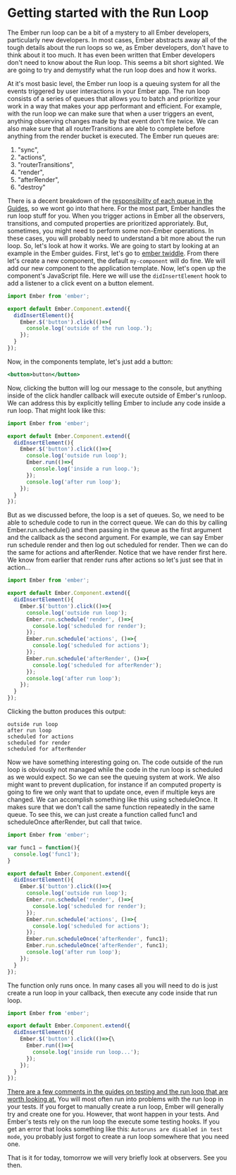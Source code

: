 # Getting started with the Run Loop

The Ember run loop can be a bit of a mystery to all Ember developers, particularly new developers. In most cases, Ember abstracts away all of the tough details about the run loops so we, as Ember developers, don't have to think about it too much. It has even been written that Ember developers don't need to know about the Run loop. This seems a bit short sighted. We are going to try and demystify what the run loop does and how it works.

At it's most basic level, the Ember run loop is a queuing system for all the events triggered by user interactions in your Ember app. The run loop consists of a series of queues that allows you to batch and prioritize your work in a way that makes your app performant and efficient. For example, with the run loop we can make sure that when a user triggers an event, anything observing changes made by that event don't fire twice. We can also make sure that all routerTransitions are able to complete before anything from the render bucket is executed. The Ember run queues are:

1. "sync",
2. "actions",
3. "routerTransitions",
4. "render",
5. "afterRender",
6. "destroy"

There is a decent breakdown of the [responsibility of each queue in the Guides](https://guides.emberjs.com/v2.8.0/applications/run-loop/#toc_what-happens-in-these-queues), so we wont go into that here. For the most part, Ember handles the run loop stuff for you. When you trigger actions in Ember all the observers, transitions, and computed properties are prioritized approriately. But, sometimes, you might need to perform some non-Ember operations. In these cases, you will probably need to understand a bit more about the run loop. So, let's look at how it works. We are going to start by looking at an example in the Ember guides. First, let's go to [ember twiddle](https://ember-twiddle.com/). From there let's create a new component, the default `my-component` will do fine. We will add our new component to the application template. Now, let's open up the component's JavaScript file. Here we will use the `didInsertElement` hook to add a listener to a click event on a button element.

```JavaScript
import Ember from 'ember';

export default Ember.Component.extend({
  didInsertElement(){
    Ember.$('button').click(()=>{
      console.log('outside of the run loop.');
    });
  }
});
```

Now, in the components template, let's just add a button:

```handlebars
<button>button</button>
```

Now, clicking the button will log our message to the console, but anything inside of the click handler callback will execute outside of Ember's runloop. We can address this by explicitly telling Ember to include any code inside a run loop. That might look like this:


```JavaScript
import Ember from 'ember';

export default Ember.Component.extend({
  didInsertElement(){
    Ember.$('button').click(()=>{
      console.log('outside run loop');
      Ember.run(()=>{
        console.log('inside a run loop.');
      });
      console.log('after run loop');
    });
  }
});
```

But as we discussed before, the loop is a set of queues. So, we need to be able to schedule code to run in the correct queue. We can do this by calling Ember.run.schedule() and then passing in the queue as the first argument and the callback as the second argument. For example, we can say Ember run schedule render and then log out scheduled for render. Then we can do the same for actions and afterRender. Notice that we have render first here. We know from earlier that render runs after actions so let's just see that in action...


```JavaScript
import Ember from 'ember';

export default Ember.Component.extend({
  didInsertElement(){
    Ember.$('button').click(()=>{
      console.log('outside run loop');
      Ember.run.schedule('render', ()=>{
        console.log('scheduled for render');
      });
      Ember.run.schedule('actions', ()=>{
        console.log('scheduled for actions');
      });
      Ember.run.schedule('afterRender', ()=>{
        console.log('scheduled for afterRender');
      });
      console.log('after run loop');
    });
  }
});
```
Clicking the button produces this output:

```console
outside run loop
after run loop
scheduled for actions
scheduled for render
scheduled for afterRender
```

Now we have something interesting going on. The code outside of the run loop is obviously not managed while the code in the run loop is scheduled as we would expect. So we can see the queuing system at work. We also might want to prevent duplication, for instance if an computed property is going to fire we only want that to update once, even if multiple keys are changed. We can accomplish something like this using scheduleOnce. It makes sure that we don't call the same function repeatedly in the same queue. To see this, we can just create a function called func1 and scheduleOnce afterRender, but call that twice.

```JavaScript
import Ember from 'ember';

var func1 = function(){
  console.log('func1');
}

export default Ember.Component.extend({
  didInsertElement(){
    Ember.$('button').click(()=>{
      console.log('outside run loop');
      Ember.run.schedule('render', ()=>{
        console.log('scheduled for render');
      });
      Ember.run.schedule('actions', ()=>{
        console.log('scheduled for actions');
      });
      Ember.run.scheduleOnce('afterRender', func1);
      Ember.run.scheduleOnce('afterRender', func1);
      console.log('after run loop');
    });
  }
});
```

The function only runs once. In many cases all you will need to do is just create a run loop in your callback, then execute any code inside that run loop.

```JavaScript
import Ember from 'ember';

export default Ember.Component.extend({
  didInsertElement(){
    Ember.$('button').click(()=>{\
      Ember.run(()=>{
        console.log('inside run loop...');
      });
    });
  }
});
```
[There are a few comments in the guides on testing and the run loop that are worth looking at.](https://guides.emberjs.com/v2.8.0/applications/run-loop/#toc_how-is-run-loop-behaviour-different-when-testing) You will most often run into problems with the run loop in your tests. If you forget to manually create a run loop, Ember will generally try and create one for you. However, that wont happen in your tests. And Ember's tests rely on the run loop the execute some testing hooks. If you get an error that looks something like this: `Autoruns are disabled in test mode`, you probably just forgot to create a run loop somewhere that you need one.

That is it for today, tomorrow we will very briefly look at observers. See you then.
